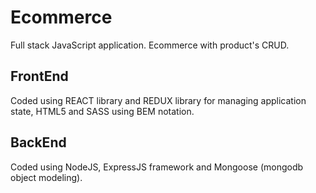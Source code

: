 # Ecommerce

Full stack JavaScript application. Ecommerce with product's CRUD.

## FrontEnd

Coded using REACT library and REDUX library for managing application state, HTML5 and SASS using BEM notation.

## BackEnd

Coded using NodeJS, ExpressJS framework and Mongoose (mongodb object modeling).
